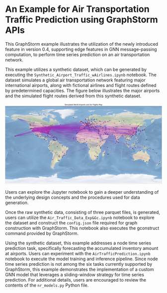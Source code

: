 # An Example for Air Transportation Traffic Prediction using GraphStorm APIs
This GraphStorm example illustrates the utilization of the newly introduced feature in version 0.4, supporting edge features in GNN message-passing computation, to perform time series prediction on an air transportation network.

This example utilizes a synthetic dataset, which can be generated by executing the `Synthetic_Airport_Traffic_wAirlines.ipynb` notebook. The dataset simulates a global air transportation network featuring major international airports, along with fictional airlines and flight routes defined by predetermined capacities. The figure below illustrates the major airports and the simulated flight routes derived from this synthetic dataset.

![world airlines](./world_airlines.png)

Users can explore the Jupyter notebook to gain a deeper understanding of the underlying design concepts and the procedures used for data generation.

Once the raw synthetic data, consisting of three parquet files, is generated, users can utilize the `Air_Traffic_Data_Exp&Gc.ipynb` notebook to explore the dataset and construct the `config.json` file required for graph construction with GraphStorm. This notebook also executes the gconstruct command provided by GraphStorm.

Using the synthetic dataset, this example addresses a node time series prediction task, specifically forecasting the accumulated inventory amount at airports. Users can experiment with the `AirTrafficPrediction.ipynb` notebook to execute the model training and inference pipeline. Since node time series prediction is not among the six tasks currently supported by GraphStorm, this example demonstrates the implementation of a custom GNN model that leverages a sliding-window strategy for time series prediction. For additional details, users are encouraged to review the contents of the `nr_models.py` Python file.
